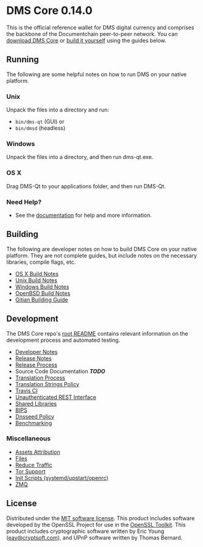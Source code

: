 DMS Core 0.14.0
=====================

This is the official reference wallet for DMS digital currency and comprises the backbone of the Documentchain peer-to-peer network. You can [download DMS Core](https://dms.cash/downloads/) or [build it yourself](#building) using the guides below.

Running
---------------------
The following are some helpful notes on how to run DMS on your native platform.

### Unix

Unpack the files into a directory and run:

- `bin/dms-qt` (GUI) or
- `bin/dmsd` (headless)

### Windows

Unpack the files into a directory, and then run dms-qt.exe.

### OS X

Drag DMS-Qt to your applications folder, and then run DMS-Qt.

### Need Help?

* See the [documentation](https://dms.cash/support)
for help and more information.

Building
---------------------
The following are developer notes on how to build DMS Core on your native platform. They are not complete guides, but include notes on the necessary libraries, compile flags, etc.

- [OS X Build Notes](build-osx.md)
- [Unix Build Notes](build-unix.md)
- [Windows Build Notes](build-windows.md)
- [OpenBSD Build Notes](build-openbsd.md)
- [Gitian Building Guide](gitian-building.md)

Development
---------------------
The DMS Core repo's [root README](/README.md) contains relevant information on the development process and automated testing.

- [Developer Notes](developer-notes.md)
- [Release Notes](release-notes.md)
- [Release Process](release-process.md)
- Source Code Documentation ***TODO***
- [Translation Process](translation_process.md)
- [Translation Strings Policy](translation_strings_policy.md)
- [Travis CI](travis-ci.md)
- [Unauthenticated REST Interface](REST-interface.md)
- [Shared Libraries](shared-libraries.md)
- [BIPS](bips.md)
- [Dnsseed Policy](dnsseed-policy.md)
- [Benchmarking](benchmarking.md)

### Miscellaneous
- [Assets Attribution](assets-attribution.md)
- [Files](files.md)
- [Reduce Traffic](reduce-traffic.md)
- [Tor Support](tor.md)
- [Init Scripts (systemd/upstart/openrc)](init.md)
- [ZMQ](zmq.md)

License
---------------------
Distributed under the [MIT software license](/COPYING).
This product includes software developed by the OpenSSL Project for use in the [OpenSSL Toolkit](https://www.openssl.org/). This product includes
cryptographic software written by Eric Young ([eay@cryptsoft.com](mailto:eay@cryptsoft.com)), and UPnP software written by Thomas Bernard.
